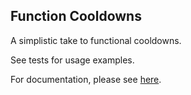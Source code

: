 Function Cooldowns
---

A simplistic take to functional cooldowns. 

See tests for usage examples.


For documentation, please see [here](https://cheatsheet.koldfusion.xyz?q=nextcord_slash_cooldowns).